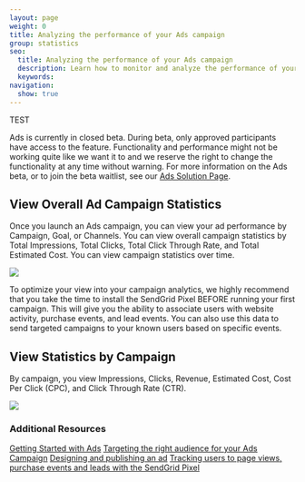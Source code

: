 ```yaml
---
layout: page
weight: 0
title: Analyzing the performance of your Ads campaign
group: statistics
seo:
  title: Analyzing the performance of your Ads campaign
  description: Learn how to monitor and analyze the performance of your Ads campaign
  keywords: 
navigation:
  show: true
---
```


TEST

<call-out>

Ads is currently in closed beta. During beta, only approved participants have access to the feature. Functionality and performance might not be working quite like we want it to and we reserve the right to change the functionality at any time without warning. For more information on the Ads beta, or to join the beta waitlist, see our [Ads Solution Page](https://sendgrid.com/solutions/ads/).

</call-out>

## View Overall Ad Campaign Statistics 

Once you launch an Ads campaign, you can view your ad performance by Campaign, Goal, or Channels. You can view overall campaign statistics by Total Impressions, Total Clicks, Total Click Through Rate, and Total Estimated Cost. You can view campaign statistics over time. 

![]({{root_url}}/img/ads_campaign_analytics.png)

<call-out>
    
To optimize your view into your campaign analytics, we highly recommend that you take the time to install the SendGrid Pixel BEFORE running your first campaign. This will give you the ability to associate users with website activity, purchase events, and lead events. You can also use this data to send targeted campaigns to your known users based on specific events. 

</call-out>

## View Statistics by Campaign

By campaign, you view Impressions, Clicks, Revenue, Estimated Cost, Cost Per Click (CPC), and Click Through Rate (CTR).

![]({{root_url}}/img/ads-analytics-impressions.png)

### Additional Resources

[Getting Started with Ads]({{root_url}}/ui/ads/getting-started-with-ads/)
[Targeting the right audience for your Ads Campaign]({{root_url}}/ui/ads/target-right-audience-for-your-ads-campaign/)
[Designing and publishing an ad]({{root_url}}/ui/ads/design-and-publish-an-ad/)
[Tracking users to page views, purchase events and leads with the SendGrid Pixel]({{root_url}}/ui/ads/track-users-to-page-views-purchase-events-and-leads-with-the-sendgrid-pixel/)
